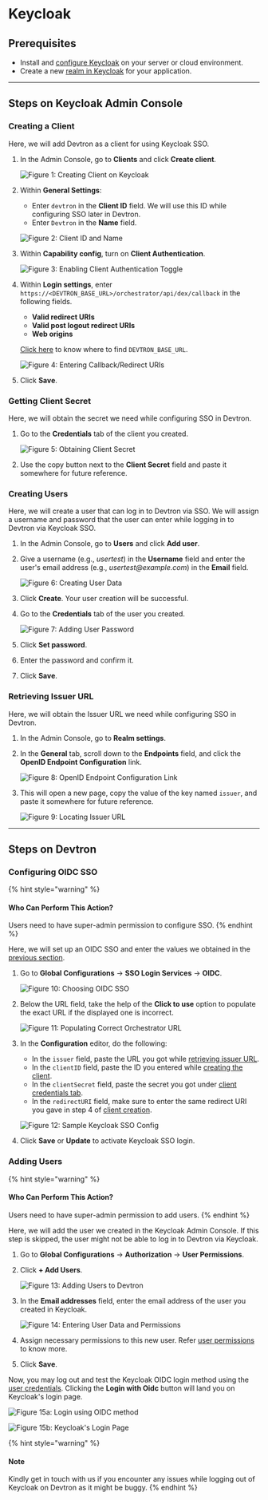 # Keycloak

## Prerequisites

* Install and [configure Keycloak](https://www.keycloak.org/guides#getting-started) on your server or cloud environment.
* Create a new [realm in Keycloak](https://www.keycloak.org/getting-started/getting-started-kube#_create_a_realm) for your application.

***

## Steps on Keycloak Admin Console

### Creating a Client

Here, we will add Devtron as a client for using Keycloak SSO.

1.  In the Admin Console, go to **Clients** and click **Create client**.

    ![Figure 1: Creating Client on Keycloak](https://devtron-public-asset.s3.us-east-2.amazonaws.com/images/global-configurations/sso-login-service/keycloak/create-client.gif)
2.  Within **General Settings**:

    * Enter `devtron` in the **Client ID** field. We will use this ID while configuring SSO later in Devtron.
    * Enter `Devtron` in the **Name** field.

    ![Figure 2: Client ID and Name](https://devtron-public-asset.s3.us-east-2.amazonaws.com/images/global-configurations/sso-login-service/keycloak/client-id.jpg)
3.  Within **Capability config**, turn on **Client Authentication**.

    ![Figure 3: Enabling Client Authentication Toggle](https://devtron-public-asset.s3.us-east-2.amazonaws.com/images/global-configurations/sso-login-service/keycloak/enable-client-auth.gif)
4.  Within **Login settings**, enter `https://<DEVTRON_BASE_URL>/orchestrator/api/dex/callback` in the following fields.

    * **Valid redirect URIs**
    * **Valid post logout redirect URIs**
    * **Web origins**

    [Click here](https://devtron-public-asset.s3.us-east-2.amazonaws.com/images/global-configurations/sso-login-service/keycloak/base-url.jpg) to know where to find `DEVTRON_BASE_URL`.

    ![Figure 4: Entering Callback/Redirect URIs](https://devtron-public-asset.s3.us-east-2.amazonaws.com/images/global-configurations/sso-login-service/keycloak/redirect-url.gif)
5. Click **Save**.

### Getting Client Secret

Here, we will obtain the secret we need while configuring SSO in Devtron.

1.  Go to the **Credentials** tab of the client you created.

    ![Figure 5: Obtaining Client Secret](https://devtron-public-asset.s3.us-east-2.amazonaws.com/images/global-configurations/sso-login-service/keycloak/client-secret.gif)
2. Use the copy button next to the **Client Secret** field and paste it somewhere for future reference.

### Creating Users

Here, we will create a user that can log in to Devtron via SSO. We will assign a username and password that the user can enter while logging in to Devtron via Keycloak SSO.

1. In the Admin Console, go to **Users** and click **Add user**.
2.  Give a username (e.g., _usertest_) in the **Username** field and enter the user's email address (e.g., _usertest@example.com_) in the **Email** field.

    ![Figure 6: Creating User Data](https://devtron-public-asset.s3.us-east-2.amazonaws.com/images/global-configurations/sso-login-service/keycloak/create-user.gif)
3. Click **Create**. Your user creation will be successful.
4.  Go to the **Credentials** tab of the user you created.

    ![Figure 7: Adding User Password](https://devtron-public-asset.s3.us-east-2.amazonaws.com/images/global-configurations/sso-login-service/keycloak/set-user-password.gif)
5. Click **Set password**.
6. Enter the password and confirm it.
7. Click **Save**.

### Retrieving Issuer URL

Here, we will obtain the Issuer URL we need while configuring SSO in Devtron.

1. In the Admin Console, go to **Realm settings**.
2.  In the **General** tab, scroll down to the **Endpoints** field, and click the **OpenID Endpoint Configuration** link.

    ![Figure 8: OpenID Endpoint Configuration Link](https://devtron-public-asset.s3.us-east-2.amazonaws.com/images/global-configurations/sso-login-service/keycloak/endpoint-config.gif)
3.  This will open a new page, copy the value of the key named `issuer`, and paste it somewhere for future reference.

    ![Figure 9: Locating Issuer URL](https://devtron-public-asset.s3.us-east-2.amazonaws.com/images/global-configurations/sso-login-service/keycloak/issuer-url.jpg)

***

## Steps on Devtron

### Configuring OIDC SSO

{% hint style="warning" %}
#### Who Can Perform This Action?

Users need to have super-admin permission to configure SSO.
{% endhint %}

Here, we will set up an OIDC SSO and enter the values we obtained in the [previous section](keycloak.md#steps-on-keycloak-admin-console).

1.  Go to **Global Configurations** → **SSO Login Services** → **OIDC**.

    ![Figure 10: Choosing OIDC SSO](https://devtron-public-asset.s3.us-east-2.amazonaws.com/images/global-configurations/sso-login-service/keycloak/oidc.jpg)
2.  Below the URL field, take the help of the **Click to use** option to populate the exact URL if the displayed one is incorrect.

    ![Figure 11: Populating Correct Orchestrator URL](https://devtron-public-asset.s3.us-east-2.amazonaws.com/images/global-configurations/sso-login-service/keycloak/click-to-use.jpg)
3.  In the **Configuration** editor, do the following:

    * In the `issuer` field, paste the URL you got while [retrieving issuer URL](keycloak.md#retrieving-issuer-url).
    * In the `clientID` field, paste the ID you entered while [creating the client](keycloak.md#creating-a-client).
    * In the `clientSecret` field, paste the secret you got under [client credentials tab](keycloak.md#getting-client-secret).
    * In the `redirectURI` field, make sure to enter the same redirect URI you gave in step 4 of [client creation](keycloak.md#creating-a-client).

    ![Figure 12: Sample Keycloak SSO Config](https://devtron-public-asset.s3.us-east-2.amazonaws.com/images/global-configurations/sso-login-service/keycloak/keycloak-sso-config.jpg)
4. Click **Save** or **Update** to activate Keycloak SSO login.

### Adding Users

{% hint style="warning" %}
#### Who Can Perform This Action?

Users need to have super-admin permission to add users.
{% endhint %}

Here, we will add the user we created in the Keycloak Admin Console. If this step is skipped, the user might not be able to log in to Devtron via Keycloak.

1. Go to **Global Configurations** → **Authorization** → **User Permissions**.
2.  Click **+ Add Users**.

    ![Figure 13: Adding Users to Devtron](https://devtron-public-asset.s3.us-east-2.amazonaws.com/images/global-configurations/sso-login-service/keycloak/add-user.jpg)
3.  In the **Email addresses** field, enter the email address of the user you created in Keycloak.

    ![Figure 14: Entering User Data and Permissions](https://devtron-public-asset.s3.us-east-2.amazonaws.com/images/global-configurations/sso-login-service/keycloak/add-email.jpg)
4. Assign necessary permissions to this new user. Refer [user permissions](../../user-access.md) to know more.
5. Click **Save**.

Now, you may log out and test the Keycloak OIDC login method using the [user credentials](keycloak.md#creating-users). Clicking the **Login with Oidc** button will land you on Keycloak's login page.

![Figure 15a: Login using OIDC method](https://devtron-public-asset.s3.us-east-2.amazonaws.com/images/global-configurations/sso-login-service/keycloak/login-oidc.jpg)

![Figure 15b: Keycloak's Login Page](https://devtron-public-asset.s3.us-east-2.amazonaws.com/images/global-configurations/sso-login-service/keycloak/keycloak-login.jpg)

{% hint style="warning" %}
#### Note

Kindly get in touch with us if you encounter any issues while logging out of Keycloak on Devtron as it might be buggy.
{% endhint %}
